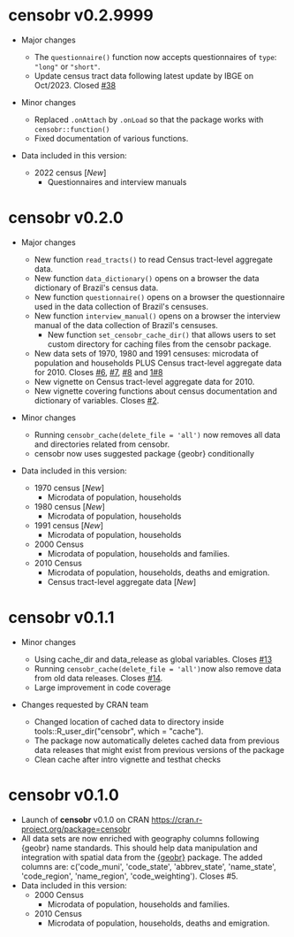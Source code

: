 # censobr v0.2.9999

* Major changes
  * The `questionnaire()` function now accepts questionnaires of `type`: `"long"` or `"short"`.
  * Update census tract data following latest update by IBGE on Oct/2023. Closed [#38](https://github.com/ipeaGIT/censobr/issues/38)
  



* Minor changes
  * Replaced `.onAttach` by `.onLoad` so that the package works with `censobr::function()`
  * Fixed documentation of various functions.

* Data included in this version:
  * 2022 census [*New*]
    * Questionnaires and interview manuals 


# censobr v0.2.0

* Major changes
  * New function `read_tracts()` to read  Census tract-level aggregate data.
  * New function `data_dictionary()` opens on a browser the data dictionary of Brazil's census data.
  * New function `questionnaire()` opens on a browser the questionnaire used in the data collection of Brazil's censuses.
  * New function `interview_manual()` opens on a browser the interview manual of the data collection of Brazil's censuses.
    * New function `set_censobr_cache_dir()` that allows users to set custom directory for caching files from the censobr package.
  * New data sets of 1970, 1980 and 1991 censuses: microdata of population and households PLUS Census tract-level aggregate data for 2010. Closes [#6](https://github.com/ipeaGIT/censobr/issues/6), [#7](https://github.com/ipeaGIT/censobr/issues/7), [#8](https://github.com/ipeaGIT/censobr/issues/8) and [1#8](https://github.com/ipeaGIT/censobr/issues/18) 
  * New vignette on Census tract-level aggregate data for 2010.
  * New vignette covering functions about census documentation and dictionary of variables. Closes [#2](https://github.com/ipeaGIT/censobr/issues/2).

* Minor changes
  * Running `censobr_cache(delete_file = 'all')` now removes all data and directories related from censobr.
  * censobr now uses suggested package {geobr} conditionally

* Data included in this version:
  * 1970 census [*New*]
    * Microdata of population, households 
  * 1980 census [*New*]
    * Microdata of population, households 
  * 1991 census [*New*]
    * Microdata of population, households 
  * 2000 Census
    * Microdata of population, households and families.
  * 2010 Census
    * Microdata of population, households, deaths and emigration.
    * Census tract-level aggregate data  [*New*]



# censobr v0.1.1

* Minor changes
  * Using cache_dir and data_release as global variables. Closes [#13](https://github.com/ipeaGIT/censobr/issues/13)
  * Running `censobr_cache(delete_file = 'all')`now also remove data from old data releases. Closes [#14](https://github.com/ipeaGIT/censobr/issues/14).
  * Large improvement in code coverage 

* Changes requested by CRAN team
  * Changed location of cached data to directory inside tools::R_user_dir("censobr", which = "cache"). 
  * The package now automatically deletes cached data from previous data releases that might exist from previous versions of the package
  * Clean cache after intro vignette and testhat checks

# censobr v0.1.0

* Launch of **censobr** v0.1.0 on CRAN https://cran.r-project.org/package=censobr
* All data sets are now enriched with geography columns following {geobr} name standards. This should help data manipulation and integration with spatial data from the [{geobr}](https://github.com/ipeaGIT/geobr) package. The added columns are: c('code_muni', 'code_state', 'abbrev_state', 'name_state', 'code_region', 'name_region', 'code_weighting'). Closes #5.
* Data included in this version:
  * 2000 Census
    * Microdata of population, households and families.
  * 2010 Census
    * Microdata of population, households, deaths and emigration.
